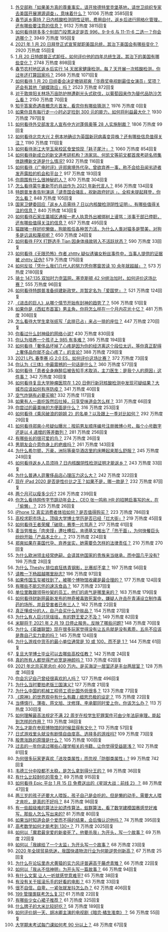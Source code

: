 1. [外交部称「如果美方真的尊重事实，请开放德特里克堡基地，请世卫组织专家去美国开展溯源调查」，意味着什么？](https://www.zhihu.com/question/440183834) 10106 万热度 3585回复
1. [春节返乡需持 7 日内核酸检测阴性证明，费用自付，返乡后进行网格化管理，还有哪些要注意的信息？](https://www.zhihu.com/question/440297701) 9132 万热度 3815回复
1. [如何看待拼多多个别部门投票决定是否 996，9-9-6 与 11-11-6 二选一？你会选哪个？](https://www.zhihu.com/question/440331112) 3949 万热度 195回复
1. [2021 年 1 月 20 日拜登正式宣誓就职美国总统，其治下美国会有哪些变化？](https://www.zhihu.com/question/440372225) 2920 万热度 55回复
1. [1 月 20 日特朗普正式卸任，如何评价他的四年总统生涯，其治下的美国有哪些变化？](https://www.zhihu.com/question/440244874) 2748 万热度 898回复
1. [春节农村地区返乡后实行 14 天居家健康检测，每 7 天开展一次核酸检测，你过年还打算回家吗？](https://www.zhihu.com/question/440328369) 2568 万热度 1071回复
1. [如何看待 1 月 20 日组委会决定撤销郑爽「华鼎奖电视剧最佳女演员」奖项？还会有其他「蝴蝶效应」吗？](https://www.zhihu.com/question/440289286) 2523 万热度 872回复
1. [对于敦煌阳关林场万亩防护林遭剃光头式砍伐，以葡萄园来作为替代品防沙怎么看？](https://www.zhihu.com/question/440263991) 2150 万热度 70回复
1. [知乎答案奇遇夜概念片首发，看完你有哪些猜测？](http://www.zhihu.com/campaign/answer/day?utm_campaign=10znwh&utm_content=rebang) 1976 万热度 0回复
1. [如果你具有每行走一小时必定捡到 300 元的能力，如何将利益最大化？](https://www.zhihu.com/question/439876862) 1930 万热度 797回复
1. [如何看待外交部发言人宣布中方对蓬佩奥等 28 人实施制裁？](https://www.zhihu.com/question/440388795) 1806 万热度 99回复
1. [如何看待北京大兴 2 例本地确诊为英国新冠病毒变异株？还有哪些信息值得关注？](https://www.zhihu.com/question/440313286) 1190 万热度 111回复
1. [如何看待浙江大学玉泉校区食堂惊现「耗子尾汁」？](https://www.zhihu.com/question/440189712) 1060 万热度 854回复
1. [如何看待新成立的新文道考研机构？汤家凤、何凯文等前文都首席考研名师集体跳槽新文道是什么情况?](https://www.zhihu.com/question/439592149) 932 万热度 116回复
1. [如何看待《广电时评》评郑爽境外代孕、曾欲弃养一事，称不会给丑闻劣迹者发声露脸的机会和平台？](https://www.zhihu.com/question/440409302) 917 万热度 193回复
1. [你周围有什么很神秘的人？](https://www.zhihu.com/question/59069508) 870 万热度 304回复
1. [怎么看待蒙牛重新签约肖战作为 2021 年新代言人？](https://www.zhihu.com/question/440346116) 856 万热度 134回复
1. [特朗普发表告别演讲「谴责国会骚乱，祝新政府好运 」，全程未提起拜登，你怎么看？](https://www.zhihu.com/question/440235143) 848 万热度 105回复
1. [国家卫健委回应「返乡人员需持 7 日以内核酸检测阴性证明」，有哪些值得关注的信息？](https://www.zhihu.com/question/440378653) 840 万热度 143回复
1. [如何看待石家庄藁城区通报一老人执意外出被绑树上谩骂：涉事干部已停职，还有哪些值得关注的信息？](https://www.zhihu.com/question/440241007) 657 万热度 495回复
1. [猫跟猪一样好吃懒做，狗能胜任各种苦力活，为什么人类对猫多是赞美，对狗多是讥讽和蔑视呢？](https://www.zhihu.com/question/440206098) 650 万热度 24回复
1. [如何看待 FPX 打野选手 Tian 因身体缘故转入不活跃状态？](https://www.zhihu.com/question/440335530) 590 万热度 33回复
1. [如何看待《无限恐怖》作者 zhttty 疑似诱骗女粉丝事件中，当事人提供的证据被 zhttty 证伪?](https://www.zhihu.com/question/440193006) 579 万热度 175回复
1. [如何反驳「凭什么我们几代人的努力凭你寒窗苦读 10 余年就超越」？](https://www.zhihu.com/question/431601536) 573 万热度 2180回复
1. [骑士 147:135 双加时力克篮网，塞克斯顿 42 分统治加时，如何评价这场比赛？](https://www.zhihu.com/question/440401481) 555 万热度 96回复
1. [如何看待特朗普准备组建新政党，并暂定名为「爱国党」？](https://www.zhihu.com/question/440271176) 521 万热度 124回复
1. [《进击的巨人》从哪个情节开始有封神的趋势了？](https://www.zhihu.com/question/389003566) 506 万热度 51回复
1. [如果你是《西虹市首富》男主角，你将怎么样在一个月内花光十亿？](https://www.zhihu.com/question/287526924) 481 万热度 308回复
1. [怎么看待大学生拿张纸写「此排已占」来占一排的座位？](https://www.zhihu.com/question/436415072) 447 万热度 270回复
1. [你看过什么封神级的网络小说?](https://www.zhihu.com/question/359404780) 430 万热度 830回复
1. [你认为培养一个孩子上 985 有多难？](https://www.zhihu.com/question/435090746) 395 万热度 194回复
1. [如何看待「奢侈品坏掉了心疼是因为你的经济离这个段位太远，等你真正配得上奢侈品你就不会心疼了」的言论?](https://www.zhihu.com/question/429282734) 388 万热度 729回复
1. [2021 LPL 春季赛 iG 2:0 ES，如何评价这场比赛？](https://www.zhihu.com/question/440303223) 372 万热度 73回复
1. [你认为《三体》中最震撼的一句话是什么？](https://www.zhihu.com/question/385420567) 360 万热度 577回复
1. [如何看待「患者全身麻醉后被告知手术取消，主刀医生：是我个人的原因」这件事？](https://www.zhihu.com/question/439675932) 342 万热度 30回复
1. [如何看待复旦大学肿瘤医院在 1.20 日例行新冠核酸检测中发现可疑结果？大城市应该如何有序防疫？](https://www.zhihu.com/question/440354693) 341 万热度 40回复
1. [空气炸锅有必要买嘛?](https://www.zhihu.com/question/338806798) 332 万热度 117回复
1. [如果有人一直吃饭然后吐掉，只享受味道会怎么样？](https://www.zhihu.com/question/439789300) 331 万热度 66回复
1. [你尝过的最美味的方便面是什么？](https://www.zhihu.com/question/417607029) 316 万热度 253回复
1. [如何看待《乘风破浪的姐姐 2》的名单？以及跟上一季对比如何？](https://www.zhihu.com/question/440099111) 292 万热度 29回复
1. [如何看待郑爽小号疑似曝光：按前男友顺序编号注册微博小号，每个小号数字还是以 4 递增的等差数列？](https://www.zhihu.com/question/440211397) 281 万热度 256回复
1. [有哪些长的很可爱的鸟？](https://www.zhihu.com/question/66048471) 274 万热度 26回复
1. [男朋友会介意你身上的疤痕吗？](https://www.zhihu.com/question/438542657) 261 万热度 143回复
1. [为什么希尔顿，万豪，洲际等豪华酒店里的床睡起来那么舒服？](https://www.zhihu.com/question/294341870) 245 万热度 249回复
1. [如何看待返乡人员须持 7 日内核酸阴性检测证明才能返乡？](https://www.zhihu.com/question/440297688) 243 万热度 33回复
1. [为什么普通人逛奢侈品店心理压力这么大？](https://www.zhihu.com/question/435313702) 242 万热度 322回复
1. [现在 iPad 2020 是否是性价比之王？如果不是，哪一款是？](https://www.zhihu.com/question/425554905) 232 万热度 87回复
1. [两个月可以瘦多少斤?](https://www.zhihu.com/question/430561258) 226 万热度 239回复
1. [你怎么看待网传字节跳动年会上，CEO 张一鸣称 HR 的招聘启事写的水，在「偷懒」？](https://www.zhihu.com/question/439956319) 225 万热度 26回复
1. [iPhone 12 真实消费者体验如何？是否值得购买？](https://www.zhihu.com/question/427120473) 223 万热度 786回复
1. [高校求职市场上，顶级大学博士学历是否已经「烂大街」?](https://www.zhihu.com/question/440053761) 219 万热度 45回复
1. [如何看待王者荣耀「破晓」赛季一片骂声？](https://www.zhihu.com/question/439529616) 217 万热度 61回复
1. [麦当劳推出「肉夹馍」遭吐槽后，肯德基又推出了「热干面」，为何快餐巨头纷纷开始「产品本土化」？](https://www.zhihu.com/question/439886195) 213 万热度 224回复
1. [郑爽如果在美国代孕、弃养坐实，她需要负怎样的法律责任？](https://www.zhihu.com/question/440101354) 210 万热度 270回复
1. [为什么欧洲领主经常绝嗣，会请其他国家的贵族来当继承，而中国几乎没有?](https://www.zhihu.com/question/440226173) 198 万热度 28回复
1. [为什么 Theshy 排位疯狂练青钢影，比赛却不拿？](https://www.zhihu.com/question/439924412) 197 万热度 56回复
1. [请教一下杨超越哪里励志?](https://www.zhihu.com/question/432152643) 196 万热度 97回复
1. [如果传国玉玺被找到了，被哪个博物馆收藏是最合理的？](https://www.zhihu.com/question/439460084) 177 万热度 124回复
1. [有哪些不能忘怀的速冻食品？](https://www.zhihu.com/question/22528844) 167 万热度 237回复
1. [单位里敢跟领导吵架的员工，他们的底气是哪里来的？](https://www.zhihu.com/question/319392916) 163 万热度 179回复
1. [如何看待财新网最新发布的林奇被毒致死案中，嫌疑人许垚在青浦设立制作毒药的场所，并且受害者已有三人？](https://www.zhihu.com/question/439936633) 162 万热度 22回复
1. [真正懂成分的人，自己会买什么护肤品？](https://www.zhihu.com/question/439017922) 154 万热度 27回复
1. [为什么有人巨讨厌瑶瑶，有的野王爱之不及？](https://www.zhihu.com/question/439221576) 149 万热度 82回复
1. [米聊将于 2021 年 2 月 19 日停止服务，反映了哪些问题?](https://www.zhihu.com/question/440133852) 148 万热度 70回复
1. [为什么《英雄联盟》现在很多玩家觉得没有让五杀就是没有素质，五杀不应该是靠自己实力拿的吗？](https://www.zhihu.com/question/438330227) 145 万热度 124回复
1. [为什么游戏中货币的最小单位通常是 10 或 100，而不是 1？](https://www.zhihu.com/question/437848020) 144 万热度 61回复
1. [复旦大学博士毕业可以去哪些高校任教？](https://www.zhihu.com/question/49889916) 142 万热度 24回复
1. [真的所有人都觉得严屹宽是神颜吗？](https://www.zhihu.com/question/386810646) 133 万热度 62回复
1. [2021 年北京买房总价 400 万内，是买海淀一居室还是丰台两居室？](https://www.zhihu.com/question/437367969) 128 万热度 36回复
1. [你会忘记自己曾经很喜欢的人吗？](https://www.zhihu.com/question/439091936) 127 万热度 496回复
1. [为什么当时要拍老版三国演义?](https://www.zhihu.com/question/373218341) 127 万热度 21回复
1. [为什么中国的机械工程师工资比国外低很多？](https://www.zhihu.com/question/345177740) 123 万热度 77回复
1. [《原神》的世界观中有什么有趣 / 细思恐极的设定？](https://www.zhihu.com/question/440022719) 115 万热度 22回复
1. [当傅慎行、薄夜、蒋文旭、沈修瑾、李承鄞同时爱上你，你该怎么办？](https://www.zhihu.com/question/438674093) 113 万热度 330回复
1. [如何理解最高法规定不满 22 周岁在校学生犯罪案件可由少年法庭审理，能起到怎样的作用？](https://www.zhihu.com/question/440362900) 113 万热度 38回复
1. [怎么才能在参观博物馆的时候显得有文化？](https://www.zhihu.com/question/438800835) 113 万热度 57回复
1. [日式游戏里头就没有剧情自由度高、选择多的游戏吗?](https://www.zhihu.com/question/423552227) 109 万热度 73回复
1. [股票涨跌的原理是什么？](https://www.zhihu.com/question/32023399) 105 万热度 100回复
1. [过去的一年你读过哪些心理学相关的书籍，让你觉得受益匪浅？](https://www.zhihu.com/question/438470463) 102 万热度 81回复
1. [为何很多玩家更喜欢「进攻类属性」而忽视「防御类属性」?](https://www.zhihu.com/question/435587985) 99 万热度 742回复
1. [韦德三分中投都不太稳，是怎么拿到得分王的？](https://www.zhihu.com/question/439313671) 98 万热度 36回复
1. [有什么比较耐吃的零食？](https://www.zhihu.com/question/62354587) 89 万热度 915回复
1. [如何看待 Epic 平台 1 月 15 日 免费送出的《星球大战：前线 2》？](https://www.zhihu.com/question/439500243) 88 万热度 47回复
1. [两三岁的孩子还要大人喂饭，孩子自己是会吃的，但是懒的动手，需要大人喂才肯吃，是真的不好吗？](https://www.zhihu.com/question/439349514) 84 万热度 96回复
1. [有一些超级难的算法比如遗传算法，蚁群算法，看了数学建模国赛感觉好难写，那些人怎么写出来的?](https://www.zhihu.com/question/345429819) 81 万热度 80回复
1. [如果当时知道会是个爱而不得的结果，会后悔认识他吗？](https://www.zhihu.com/question/438848494) 74 万热度 395回复
1. [高考数学如何才能考到 130+？](https://www.zhihu.com/question/30809574) 71 万热度 2025回复
1. [如何以「魔君最宠爱的新妾死了，他要杀我」为开头，写一个故事？](https://www.zhihu.com/question/439794846) 69 万热度 22回复
1. [如何以「我嫁给了一个太监」为开头写一个故事？](https://www.zhihu.com/question/433612123) 68 万热度 23回复
1. [2020 年全球贸易低迷，我国快递物流行业为何能逆势创新高？](https://www.zhihu.com/question/439210849) 67 万热度 25回复
1. [为什么在论坛里赤犬黄猿的实力风评普遍高于藤虎青雉？](https://www.zhihu.com/question/438597276) 66 万热度 22回复
1. [如何以「我从不信神明」为开头写一篇故事？](https://www.zhihu.com/question/439020085) 66 万热度 94回复
1. [有什么文案 让人一听就感觉意难平?](https://www.zhihu.com/question/439510714) 65 万热度 38回复
1. [有没有关于摇滚乐手的好看的电影？](https://www.zhihu.com/question/439989979) 63 万热度 33回复
1. [很不自信，自卑，一紧张就发抖怎么办？](https://www.zhihu.com/question/437757093) 62 万热度 406回复
1. [199 管理类联考怎么复习?](https://www.zhihu.com/question/396397053) 61 万热度 22回复
1. [有哪些少女心裙子推荐？](https://www.zhihu.com/question/324422398) 61 万热度 325回复
1. [什么牌子的大米比较好吃？](https://www.zhihu.com/question/22640552) 58 万热度 189回复
1. [如何评价胡一天、胡冰卿主演的电视剧《暗恋·橘生淮南》？](https://www.zhihu.com/question/439610187) 56 万热度 55回复
1. [大学期末考试每门课如何考 90 分以上？](https://www.zhihu.com/question/305524143) 48 万热度 67回复